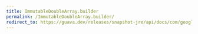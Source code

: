 ```yaml
---
title: ImmutableDoubleArray.builder
permalink: /ImmutableDoubleArray.builder/
redirect_to: https://guava.dev/releases/snapshot-jre/api/docs/com/google/common/primitives/ImmutableDoubleArray.html#builder--
---
```


